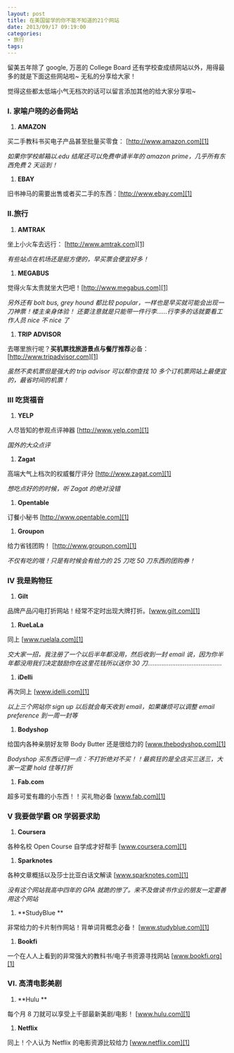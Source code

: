 ```yaml
---
layout: post
title: 在美国留学的你不能不知道的21个网站
date: 2013/09/17 09:19:00
categories:
- 旅行
tags:
---
```


留美五年除了 google, 万恶的 College Board 还有学校查成绩网站以外，用得最多的就是下面这些网站啦~ 无私的分享给大家！

觉得这些都太低端小气无档次的话可以留言添加其他的给大家分享啦~

### I. 家喻户晓的必备网站

1. **AMAZON**

买二手教科书买电子产品甚至批量买零食： [http://www.amazon.com][1]

*如果你学校邮箱以.edu 结尾还可以免费申请半年的 amazon prime，几乎所有东西免费 2 天运到！*

1. **EBAY**

旧书神马的需要出售或者买二手的东西：[http://www.ebay.com][1]

### II.旅行

1. **AMTRAK**

坐上小火车去远行： [http://www.amtrak.com][1]

*有些站点在机场还是挺方便的，早买票会便宜好多！*

1. **MEGABUS**

觉得火车太贵就坐大巴吧！[http://www.megabus.com][1]

*另外还有 bolt bus, grey hound 都比较 popular，一样也是早买就可能会出现一刀神票！楼主亲身体验！ 还要注意就是只能带一件行李……行李多的话就要看工作人员 nice 不 nice 了*

1. **TRIP ADVISOR**

去哪里旅行呢？**买机票找旅游景点与餐厅推荐**必备：[http://www.tripadvisor.com][1]

*虽然不卖机票但是强大的 trip advisor 可以帮你查找 10 多个订机票网站上最便宜的，最省时间的机票！*

### III 吃货福音

1. **YELP**

人尽皆知的参观点评神器 [http://www.yelp.com][1]

*国外的大众点评*

1. **Zagat**

高端大气上档次的权威餐厅评分 [http://www.zagat.com][1]

*想吃点好的的时候，听 Zagat 的绝对没错*

1. **Opentable**

订餐小秘书 [http://www.opentable.com][1]

1. **Groupon**

给力省钱团购！ [http://www.groupon.com][1]

*不仅有吃的哦！只是有时候会有给力的 25 刀吃 50 刀东西的团购券！*

### IV 我是购物狂

1. **Gilt**

品牌产品闪电打折网站！经常不定时出现大牌打折。[www.gilt.com][1]

1. **RueLaLa**

同上 [www.ruelala.com][1]

*交大家一招，我注册了一个以后半年都没用，然后收到一封 email 说，因为你半年都没用我们决定鼓励你在这里花钱所以送你 30 刀……………………………………*

1. **iDelli**

再次同上 [www.idelli.com][1]

*以上三个网站你 sign up 以后就会每天收到 email，如果嫌烦可以调整 email preference 到一周一封等*

1. **Bodyshop**

给国内各种亲朋好友带 Body Butter 还是很给力的 [www.thebodyshop.com][1]

*Bodyshop 买东西记得一点：不打折绝对不买！！最疯狂的是全店买三送三，大家一定要 hold 住等打折*

1. **Fab.com**

超多可爱有趣的小东西！！买礼物必备 [www.fab.com][1]

### V 我要做学霸 OR 学弱要求助

1. **Coursera**

各种名校 Open Course 自学成才好帮手 [www.coursera.com][1]

1. **Sparknotes**

各种文章概括以及莎士比亚白话文解读 [www.sparknotes.com][1]

*没有这个网站我高中四年的 GPA 就跪的惨了。来不及做读书作业的朋友一定要善用这个网站*

1. **StudyBlue **

非常给力的卡片制作网站！背单词背概念必备！ [www.studyblue.com][1]

1. **Bookfi**

一个在人人上看到的非常强大的教科书/电子书资源寻找网站 [www.bookfi.org][1]

### VI. 高清电影美剧

1. **Hulu **

每个月 8 刀就可以享受上千部最新美剧/电影！ [www.hulu.com][1]

1. **Netflix**

同上！个人认为 Netflix 的电影资源比较给力 [www.netflix.com][1]

[1]: http://reg.renren.com/xn6253.do?ss=10130&rt=2
